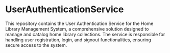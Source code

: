 # UserAuthenticationService
This repository contains the User Authentication Service for the Home Library Management System, a comprehensive solution designed to manage and catalog home library collections. The service is responsible for handling user registration, login, and signout functionalities, ensuring secure access to the system.
